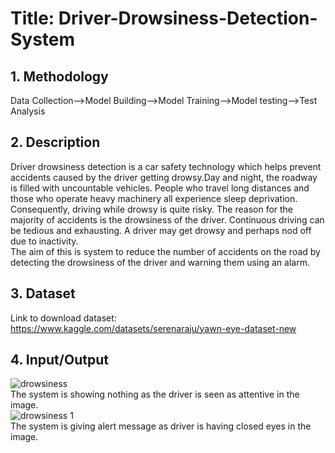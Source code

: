 # Title: Driver-Drowsiness-Detection-System
## 1. Methodology
Data Collection-->Model Building-->Model Training-->Model testing-->Test Analysis
## 2. Description
Driver drowsiness detection is a car safety technology which helps prevent accidents caused by the driver getting drowsy.Day and night, the roadway is filled with uncountable vehicles. People who travel long distances and those who operate heavy machinery all experience sleep deprivation. Consequently, driving while drowsy is quite risky. The reason for the majority of accidents is the drowsiness of the driver. Continuous driving can be tedious and exhausting. A driver may get drowsy and perhaps nod off due to inactivity.\
The aim of this is system to reduce the number of accidents on the road by detecting the drowsiness of the driver and warning them using an alarm.
## 3. Dataset
Link to download dataset: https://www.kaggle.com/datasets/serenaraju/yawn-eye-dataset-new
## 4. Input/Output
![drowsiness](https://user-images.githubusercontent.com/100441835/208160917-766a4fa9-bfed-4a1f-9224-a2e93026d4c7.png)\
The system is showing nothing as the driver is seen as attentive in the image.\
![drowsiness 1](https://user-images.githubusercontent.com/100441835/208161610-83719e15-83e1-4a6c-b9e9-c2da5e4b7ace.png)\
The system is giving alert message as driver is having closed eyes in the image.


